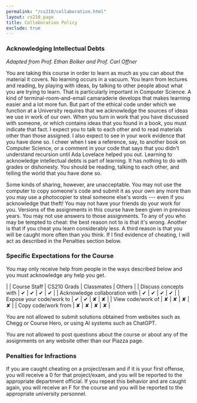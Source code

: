 ```yaml
---
permalink: "/cs210/collaboration.html"
layout: cs210_page
title: Collaboration Policy
exclude: true
---
```


### Acknowledging Intellectual Debts

*Adapted from Prof. Ethan Bolker and Prof. Carl Offner*

You are taking this course in order to learn as much as you can about the material it covers. No learning occurs in a vacuum. You learn from lectures and reading, by playing with ideas, by talking to other people about what you are trying to learn. That is particularly important in Computer Science. A kind of terminal-room-and-email camaraderie develops that makes learning easier and a lot more fun. But part of the ethical code under which we function at a University requires that we acknowledge the sources of ideas we use in work of our own. When you turn in work that you have discussed with someone, or which contains ideas that you found in a book, you must indicate that fact. I expect you to talk to each other and to read materials other than those assigned. I also expect to see in your work evidence that you have done so. I cheer when I see a reference, say, to another book on Computer Science, or a comment in your code that says that you didn't understand recursion until Ada Lovelace helped you out. Learning to acknowledge intellectual debts is part of learning. It has nothing to do with grades or dishonesty. You should be reading, talking to each other, and telling the world that you have done so.

Some kinds of sharing, however, are unacceptable. You may not use the computer to copy someone's code and submit it as your own any more
than you may use a photocopier to steal someone else's words --- even if you acknowledge that theft! You may not have your friends do your
work for you. Versions of the assignments in this course have been given in previous years. You may not use answers to those
assignments. To any of you who may be tempted to cheat: the best reason not to is that it's wrong. Another is that if you cheat you
learn considerably less. A third reason is that you will be caught more often than you think. If I find evidence of cheating, I will act
as described in the Penalties section below.

### Specific Expectations for the Course

You may only receive help from people in the ways described below and you must acknowledge any help you get. 

|                                                     | Course Staff | CS210 Grads | Classmates | Others |
| Discuss concepts with                | &#10004; | &#10004; | &#10004; | &#10004; |
| Acknowledge collaboration with | &#10004; | &#10004; | &#10004; | &#10004; |
| Expose your code/work to          | &#10004; | &#10004; | &#10008; | &#10008; |
| View code/work of                      | &#10008; | &#10008; | &#10008; | &#10008; |
| Copy code/work from                 | &#10008; | &#10008; | &#10008; | &#10008; |

You are not allowed to submit solutions obtained from websites such as Chegg or Course Hero, or using AI systems such as ChatGPT.  

You are not allowed to post questions about the course or about any of the assignments on any website other than our Piazza page. 

### Penalties for Infractions

If you are caught cheating on a project/exam and if it is your first offense, you will receive a 0 for that project/exam, and you will be
reported to the appropriate department official. If you repeat this behavior and are caught again, you will receive an F for the course
and you will be reported to the appropriate university personnel.


